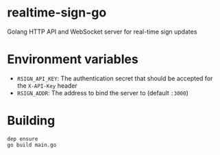 realtime-sign-go
==

Golang HTTP API and WebSocket server for real-time sign updates

Environment variables
==

* `RSIGN_API_KEY`: The authentication secret that should be accepted for the `X-API-Key` header
* `RSIGN_ADDR`: The address to bind the server to (default `:3000`)

Building
==

    dep ensure
    go build main.go
